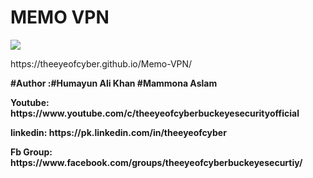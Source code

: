 # MEMO VPN
<p><img src="https://img.shields.io/badge/Welcome_To-Memo--VPN-red.svg?longCache=true&style=for-the-badge
<img src="https://github.com/TheEyeOfCyber/memovpn.vip/blob/main/20210713_113451_0000.png" style="max-width:100%;">
</p></b>
https://theeyeofcyber.github.io/Memo-VPN/

<p><b>#Author :#Humayun Ali Khan #Mammona Aslam</p></b>
<p><b>
  <p><b>Youtube: https://www.youtube.com/c/theeyeofcyberbuckeyesecurityofficial</p></b>
   <p><b>linkedin: https://pk.linkedin.com/in/theeyeofcyber</p></b>
   <p><b>Fb Group: https://www.facebook.com/groups/theeyeofcyberbuckeyesecurtiy/</p></b>
